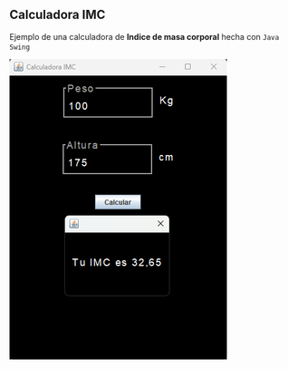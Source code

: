 ## Calculadora IMC

Ejemplo de una calculadora de **Indice de masa corporal** hecha con `Java Swing`

![example image](./example.png)